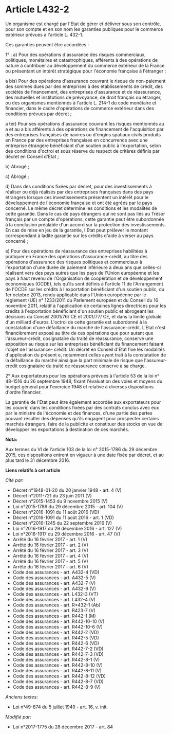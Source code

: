 # Article L432-2

Un organisme est chargé par l'Etat de gérer et délivrer sous son contrôle, pour son compte et en son nom les garanties
publiques pour le commerce extérieur prévues à l'article L. 432-1.

Ces garanties peuvent être accordées :

1° : a) Pour des opérations d'assurance des risques commerciaux, politiques, monétaires et catastrophiques, afférents à des
opérations de nature à contribuer au développement du commerce extérieur de la France ou présentant un intérêt stratégique
pour l'économie française à l'étranger ;

a bis) Pour des opérations d'assurance couvrant le risque de non-paiement des sommes dues par des entreprises à des
établissements de crédit, des sociétés de financement, des entreprises d'assurance et de réassurance, des mutuelles et
institutions de prévoyance, de droit français ou étranger, ou des organismes mentionnés à l'article L. 214-1 du code
monétaire et financier, dans le cadre d'opérations de commerce extérieur dans des conditions prévues par décret ;

a ter) Pour ses opérations d'assurance couvrant les risques mentionnés au a et au a bis afférents à des opérations de
financement de l'acquisition par des entreprises françaises de navires ou d'engins spatiaux civils produits en France par des
entreprises françaises en concurrence avec une entreprise étrangère bénéficiant d'un soutien public à l'exportation, selon
des conditions d'octroi et sous réserve du respect de critères définis par décret en Conseil d'Etat ;

b) Abrogé ;

c) Abrogé ;

d) Dans des conditions fixées par décret, pour des investissements à réaliser ou déjà réalisés par des entreprises françaises
dans des pays étrangers lorsque ces investissements présentent un intérêt pour le développement de l'économie française et
ont été agréés par le pays concerné. Le même décret détermine les conditions et les modalités de cette garantie. Dans le cas
de pays étrangers qui ne sont pas liés au Trésor français par un compte d'opérations, cette garantie peut être subordonnée à
la conclusion préalable d'un accord sur la protection des investissements. En cas de mise en jeu de la garantie, l'Etat peut
prélever le montant correspondant à ladite garantie sur les crédits d'aide à verser au pays concerné ;

e) Pour des opérations de réassurance des entreprises habilitées à pratiquer en France des opérations d'assurance-crédit, au
titre des opérations d'assurance des risques politiques et commerciaux à l'exportation d'une durée de paiement inférieure à
deux ans que celles-ci réalisent vers des pays autres que les pays de l'Union européenne et les pays à haut revenu de
l'Organisation de coopération et de développement économiques (OCDE), tels qu'ils sont définis à l'article 11 de
l'Arrangement de l'OCDE sur les crédits à l'exportation bénéficiant d'un soutien public, du 1er octobre 2013, rendu
applicable dans l'Union européenne par le règlement (UE) n° 1233/2011 du Parlement européen et du Conseil du 16 novembre
2011, relatif à l'application de certaines lignes directrices pour les crédits à l'exportation bénéficiant d'un soutien
public et abrogeant les décisions du Conseil 2001/76/ CE et 2001/77/ CE, et dans la limite globale d'un milliard d'euros.
L'octroi de cette garantie est subordonné à la constatation d'une défaillance du marché de l'assurance-crédit. L'Etat n'est
financièrement exposé au titre de ces opérations que pour autant que l'assureur-crédit, cosignataire du traité de
réassurance, conserve une exposition au risque sur les entreprises bénéficiant du financement faisant l'objet de l'assurance-
crédit. Un décret en Conseil d'Etat fixe les modalités d'application du présent e, notamment celles ayant trait à la
constatation de la défaillance du marché ainsi que la part minimale de risque que l'assureur-crédit cosignataire du traité de
réassurance conserve à sa charge.

2° Aux exportateurs pour les opérations prévues à l'article 53 de la loi n° 48-1516 du 26 septembre 1948, fixant l'évaluation
des voies et moyens du budget général pour l'exercice 1948 et relative à diverses dispositions d'ordre financier.

La garantie de l'Etat peut être également accordée aux exportateurs pour les couvrir, dans les conditions fixées par des
contrats conclus avec eux par le ministre de l'économie et des finances, d'une partie des pertes pouvant résulter des
dépenses qu'ils engagent pour prospecter certains marchés étrangers, faire de la publicité et constituer des stocks en vue de
développer les exportations à destination de ces marchés.

**Nota:**

Aux termes du VI de l'article 103 de la loi n° 2015-1786 du 29 décembre 2015, ces dispositions entrent en vigueur à une date
fixée par décret, et au plus tard le 31 décembre 2016.

**Liens relatifs à cet article**

_Cité par_:

  - Décret n°1948-01-20 du 20 janvier 1948 - art. 4 (V)
  - Décret n°2011-721 du 23 juin 2011 (V)
  - Décret n°2015-1453 du 9 novembre 2015 (V)
  - Loi n°2015-1786 du 29 décembre 2015 - art. 104 (V)
  - Décret n°2016-1091 du 11 août 2016 (VD)
  - Décret n°2016-1091 du 11 août 2016 - art. 1 (VD)
  - Décret n°2016-1245 du 22 septembre 2016 (V)
  - Loi n°2016-1917 du 29 décembre 2016 - art. 127 (V)
  - Loi n°2016-1917 du 29 décembre 2016 - art. 47 (V)
  - Arrêté du 16 février 2017 - art. 1 (V)
  - Arrêté du 16 février 2017 - art. 2 (V)
  - Arrêté du 16 février 2017 - art. 3 (V)
  - Arrêté du 16 février 2017 - art. 4 (V)
  - Arrêté du 16 février 2017 - art. 5 (V)
  - Arrêté du 16 février 2017 - art. 6 (V)
  - Code des assurances - art. A432-4 (VD)
  - Code des assurances - art. A432-5 (V)
  - Code des assurances - art. A432-7 (V)
  - Code des assurances - art. A432-9 (V)
  - Code des assurances - art. L432-3 (VT)
  - Code des assurances - art. L432-4 (V)
  - Code des assurances - art. R*432-1 (Ab)
  - Code des assurances - art. R423-7 (V)
  - Code des assurances - art. R442-1 (M)
  - Code des assurances - art. R442-10-10 (V)
  - Code des assurances - art. R442-10-6 (V)
  - Code des assurances - art. R442-2 (VD)
  - Code des assurances - art. R442-5 (VD)
  - Code des assurances - art. R442-6 (VD)
  - Code des assurances - art. R442-7-2 (VD)
  - Code des assurances - art. R442-7-3 (VD)
  - Code des assurances - art. R442-8-1 (V)
  - Code des assurances - art. R442-8-10 (V)
  - Code des assurances - art. R442-8-11 (V)
  - Code des assurances - art. R442-8-12 (VD)
  - Code des assurances - art. R442-8-7 (VD)
  - Code des assurances - art. R442-8-9 (V)

_Anciens textes_:

  - Loi n°49-874 du 5 juillet 1949 - art. 16, v. init.

_Modifié par_:

  - Loi n°2017-1775 du 28 décembre 2017 - art. 84
